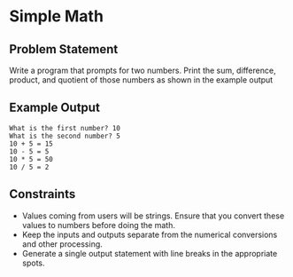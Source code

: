# Simple Math

## Problem Statement

Write a program that prompts for two numbers. Print the sum, difference,
product, and quotient of those numbers as shown in the example output

## Example Output

```
What is the first number? 10
What is the second number? 5
10 + 5 = 15
10 - 5 = 5
10 * 5 = 50
10 / 5 = 2
```

## Constraints

* Values coming from users will be strings. Ensure that you convert these values
to numbers before doing the math.
* Keep the inputs and outputs separate from the numerical conversions and other
processing.
* Generate a single output statement with line breaks in the appropriate spots.
